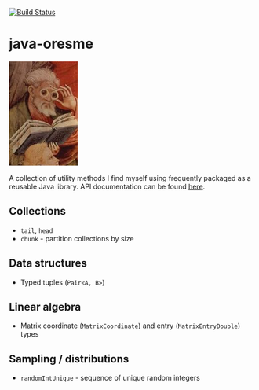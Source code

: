[![Build Status](https://travis-ci.org/ruivieira/java-oresme.svg?branch=master)](https://travis-ci.org/ruivieira/java-oresme)
# java-oresme

![](docs/oresme.jpg)

A collection of utility methods I find myself using frequently packaged as a reusable Java library.
API documentation can be found [here](https://ruivieira.github.io/java-oresme/).

## Collections

* `tail`, `head`
* `chunk` - partition collections by size

## Data structures

* Typed tuples (`Pair<A, B>`)

## Linear algebra

* Matrix coordinate (`MatrixCoordinate`) and entry (`MatrixEntryDouble`) types

## Sampling / distributions

* `randomIntUnique` - sequence of unique random integers